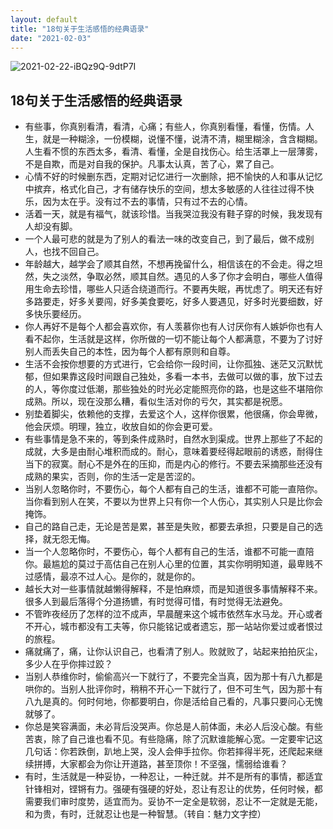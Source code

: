 ```yaml
---
layout: default
title: "18句关于生活感悟的经典语录"
date: "2021-02-03"
---
```


![2021-02-22-iBQz9Q-9dtP7I](https://cdn.jsdelivr.net/gh/sddtc/upic-cloud@main/images/2021/2021-02-22-iBQz9Q-9dtP7I.png)

## 18句关于生活感悟的经典语录

- 有些事，你真别看清，看清，心痛；有些人，你真别看懂，看懂，伤情。人生，就是一种糊涂，一份模糊，说懂不懂，说清不清，糊里糊涂，含含糊糊。人生看不惯的东西太多，看清、看懂，全是自找伤心。给生活罩上一层薄雾，不是自欺，而是对自我的保护。凡事太认真，苦了心，累了自己。
- 心情不好的时候删东西，定期对记忆进行一次删除，把不愉快的人和事从记忆中摈弃，格式化自己，才有储存快乐的空间，想太多敏感的人往往过得不快乐，因为太在乎。没有过不去的事情，只有过不去的心情。
- 活着一天，就是有福气，就该珍惜。当我哭泣我没有鞋子穿的时候，我发现有人却没有脚。
- 一个人最可悲的就是为了别人的看法一味的改变自己，到了最后，做不成别人，也找不回自己。
- 年龄越大，越学会了顺其自然，不想再挽留什么，相信该在的不会走。得之坦然，失之淡然，争取必然，顺其自然。遇见的人多了你才会明白，哪些人值得用生命去珍惜，哪些人只适合绕道而行。不要再失眠，再忧虑了。明天还有好多路要走，好多关要闯，好多美食要吃，好多人要遇见，好多时光要细数，好多快乐要经历。
- 你人再好不是每个人都会喜欢你，有人羡慕你也有人讨厌你有人嫉妒你也有人看不起你，生活就是这样，你所做的一切不能让每个人都满意，不要为了讨好别人而丢失自己的本性，因为每个人都有原则和自尊。
- 生活不会按你想要的方式进行，它会给你一段时间，让你孤独、迷茫又沉默忧郁，但如果靠这段时间跟自己独处，多看一本书，去做可以做的事，放下过去的人，等你度过低潮，那些独处的时光必定能照亮你的路，也是这些不堪陪你成熟。所以，现在没那么糟，看似生活对你的亏欠，其实都是祝愿。
- 别垫着脚尖，依赖他的支撑，去爱这个人，这样你很累，他很痛，你会卑微，他会厌烦。明理，独立，收放自如的你会更可爱。
- 有些事情是急不来的，等到条件成熟时，自然水到渠成。世界上那些了不起的成就，大多是由耐心堆积而成的。耐心，意味着要经得起眼前的诱惑，耐得住当下的寂寞。耐心不是外在的压抑，而是内心的修行。不要去采摘那些还没有成熟的果实，否则，你的生活一定是苦涩的。
- 当别人忽略你时，不要伤心，每个人都有自己的生活，谁都不可能一直陪你。当你看到别人在笑，不要以为世界上只有你一个人伤心，其实别人只是比你会掩饰。
- 自己的路自己走，无论是苦是累，甚至是失败，都要去承担，只要是自己的选择，就无怨无悔。
- 当一个人忽略你时，不要伤心，每个人都有自己的生活，谁都不可能一直陪你。最尴尬的莫过于高估自己在别人心里的位置，其实你明明知道，最卑贱不过感情，最凉不过人心。是你的，就是你的。
- 越长大对一些事情就越懒得解释，不是怕麻烦，而是知道很多事情解释不来。很多人到最后落得个分道扬镳，有时觉得可惜，有时觉得无法避免。
- 不管昨夜经历了怎样的泣不成声，早晨醒来这个城市依然车水马龙。开心或者不开心，城市都没有工夫等，你只能铭记或者遗忘，那一站站你爱过或者恨过的旅程。
- 痛就痛了，痛，让你认识自己，也看清了别人。败就败了，站起来拍拍灰尘，多少人在乎你摔过跤？
- 当别人恭维你时，偷偷高兴一下就行了，不要完全当真，因为那十有八九都是哄你的。当别人批评你时，稍稍不开心一下就行了，但不可生气，因为那十有八九是真的。何时何地，你都要明白，你是活给自己看的，凡事只要问心无愧就够了。
- 你总是笑容满面，未必背后没哭声。你总是人前体面，未必人后没心酸。有些苦衷，除了自己谁也看不见。有些隐痛，除了沉默谁能解心宽。一定要牢记这几句话：你若跌倒，趴地上哭，没人会伸手拉你。你若摔得半死，还爬起来继续拼搏，大家都会为你让开道路，甚至顶你！不坚强，懦弱给谁看？
- 有时，生活就是一种妥协，一种忍让，一种迁就。并不是所有的事情，都适宜针锋相对，铿锵有力。强硬有强硬的好处，忍让有忍让的优势，任何时候，都需要我们审时度势，适宜而为。妥协不一定全是软弱，忍让不一定就是无能，和为贵，有时，迁就忍让也是一种智慧。（转自：魅力文字控）
